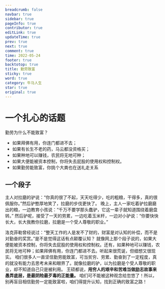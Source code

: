 ```yaml
---
breadcrumb: false
navbar: true
sidebar: true
pageInfo: true
contributor: true
editLink: true
updateTime: true
prev: true
next: true
comment: true
time: 2022-05-24
footer: true
backtotop: true
title: 勤劳致富
sticky: true
word: true
category: 牛马人生
star: true
original: true
---
```


# 一个扎心的话题

勤劳为什么不能致富？

- 如果拜佛有用，你连门都进不去；
- 如果有长生不老的药，马云都没资格买；
- 如果种地可以赚钱，农民将无地可种；
- 如果大便能被资本控制，你将失去屁股的使用权和控制权。
- 如果勤劳能致富，你挑个大粪也在送礼走关系

## 一个段子

主人对拉磨的驴说：“你真的很了不起，天天吃得少，吃的粗粮，干得多，真的很佩服你。”然后驴憨厚地笑了，拉磨的步伐更快了。
晚上，主人一家吃着驴拉磨磨出的粮，一边教育小孩说：“千万不要学那头蠢驴，它这一辈子就知道围绕着磨盘转。”
然后驴呢，接受了一天的劳累，一边吃着玉米杆，一边对小驴说：“你要快快长大，长大我教你拉磨，拉磨是一个受人尊敬的职业。”



洛克菲勒曾经说过：“整天工作的人是发不了财的，财富是对认知的补偿，而不是对勤奋的奖赏。”是不是觉得这话有点颠覆认知？
就像网上那个段子说的，如果大便能被资本控制，你将失去屁股的使用权和控制权。还有，如果种地可以赚钱，农民将无地可种；如果拜佛有用，你连门都进不去。听起来很荒诞，但细想又很现实。
咱们很多人一直坚信勤劳能致富，可当贫穷、劳累、勤奋到了一定程度，真的就没有能力去思考未来和眼界了。就像拉磨的驴，以为拉磨是个受人尊敬的职业，却不知道自己只是被利用。
王硕都说，**用穷人的艰辛和苦难当做励志故事来愚弄底层，是最阴险最歹毒的正能量。** 咱们可不能被这种观念给忽悠了！所以，别再盲目相信勤劳一定能致富啦，咱们得提升认知，找到正确的致富之路！




